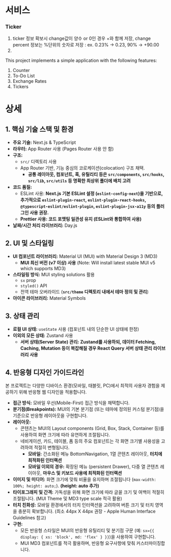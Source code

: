 # 서비스

### Ticker
1. ticker 정보 확보시 change값이 양수 or 0인 경우 +와 함께 저장, change percent 정보는 %단위의 숫자로 저장 : ex. 0.23% -> 0.23, 90% -> +90.00
2. 


This project implements a simple application with the following features:
1.  Counter
2.  To-Do List
3.  Exchange Rates
4.  Tickers

# 상세

## 1. 핵심 기술 스택 및 환경

- **주요 기술:** Next.js & TypeScript
- **라우터:** App Router 사용 (Pages Router 사용 안 함)
- **구조:**
    - `src/` 디렉토리 사용
    - App Router 기반, 기능 중심의 코로케이션(colocation) 구조 채택.
        - **공통 레이아웃, 컴포넌트, 훅, 유틸리티 등은 `src/components`, `src/hooks`, `src/lib`, `src/utils` 등 명확한 최상위 폴더에 배치 고려**
- **코드 품질:**
    - ESLint 사용: **Next.js 기본 ESLint 설정 (`eslint-config-next`)을 기반으로, 추가적으로 `eslint-plugin-react`, `eslint-plugin-react-hooks`, `@typescript-eslint/eslint-plugin`, `eslint-plugin-jsx-a11y` 등의 플러그인 사용 권장.**
    - **Prettier 사용: 코드 포맷팅 일관성 유지 (ESLint와 통합하여 사용)**
- **날짜/시간 처리 라이브러리:** Day.js

## 2. UI 및 스타일링

- **UI 컴포넌트 라이브러리:** Material UI (MUI) with Material Design 3 (MD3)
    - **MUI 최신 버전 (v7 이상) 사용** (Note: Will install latest stable MUI v5 which supports MD3)
- **스타일링 방식:** MUI styling solutions 활용
    - `sx` prop
    - `styled()` API
    - 전역 테마 오버라이드 (**`src/theme` 디렉토리 내에서 테마 정의 및 관리**)
- **아이콘 라이브러리:** Material Symbols

## 3. 상태 관리

- **로컬 UI 상태:** `useState` 사용 (컴포넌트 내의 단순한 UI 상태에 한정)
- **이외의 모든 상태:** Zustand 사용
    - **서버 상태(Server State) 관리:** **Zustand를 사용하되, 데이터 Fetching, Caching, Mutation 등이 복잡해질 경우 React Query 서버 상태 관리 라이브러리 사용**

## 4. 반응형 디자인 가이드라인

본 프로젝트는 다양한 디바이스 환경(모바일, 태블릿, PC)에서 최적의 사용자 경험을 제공하기 위해 반응형 웹 디자인을 적용합니다.

- **접근 방식:** 모바일 우선(Mobile-First) 접근 방식을 채택합니다.
- **분기점(Breakpoints):** MUI의 기본 분기점 (또는 테마에 정의된 커스텀 분기점)을 기준으로 반응형 레이아웃을 구현합니다.
- **레이아웃:**
    - 콘텐츠는 MUI의 Layout components (Grid, Box, Stack, Container 등)를 사용하여 화면 크기에 따라 유연하게 조절됩니다.
    - 네비게이션, 카드, 테이블, 폼 등의 주요 컴포넌트는 각 화면 크기별 사용성을 고려하여 적절히 변형됩니다.
        - **모바일:** 간소화된 메뉴 BottomNavigation, 1열 콘텐츠 레이아웃, **터치에 최적화된 인터랙션**
        - **모바일 이외의 경우:** 확장된 메뉴 (persistent Drawer), 다중 열 콘텐츠 레이아웃, **마우스 및 키보드 사용에 최적화된 인터랙션**
- **이미지 및 미디어:** 화면 크기에 맞춰 비율을 유지하며 조절됩니다 (`max-width: 100%; height: auto;`). **(height: auto 추가)**
- **타이포그래피 및 간격:** 가독성을 위해 화면 크기에 따라 글꼴 크기 및 여백이 적절히 조절됩니다. (MUI Theme 및 MD3 type scale 적극 활용)
- **터치 친화성:** 모바일 환경에서의 터치 인터랙션을 고려하여 버튼 크기 및 터치 영역을 충분히 확보합니다. (최소 44px X 44px 권장 - Apple Human Interface Guidelines 참고)
- **구현:**
    - 모든 반응형 스타일은 MUI의 반응형 유틸리티 및 분기점 구문 (예: `sx={{ display: { xs: 'block', md: 'flex' } }}`)을 사용하여 구현합니다.
    - MUI MD3 컴포넌트를 적극 활용하며, 반응형 요구사항에 맞춰 커스터마이징합니다.
